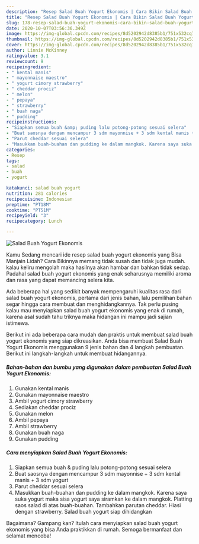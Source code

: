 ```yaml
---
description: "Resep Salad Buah Yogurt Ekonomis | Cara Bikin Salad Buah Yogurt Ekonomis Yang Bisa Manjain Lidah"
title: "Resep Salad Buah Yogurt Ekonomis | Cara Bikin Salad Buah Yogurt Ekonomis Yang Bisa Manjain Lidah"
slug: 178-resep-salad-buah-yogurt-ekonomis-cara-bikin-salad-buah-yogurt-ekonomis-yang-bisa-manjain-lidah
date: 2020-10-07T03:56:36.349Z
image: https://img-global.cpcdn.com/recipes/8d5202942d8385b1/751x532cq70/salad-buah-yogurt-ekonomis-foto-resep-utama.jpg
thumbnail: https://img-global.cpcdn.com/recipes/8d5202942d8385b1/751x532cq70/salad-buah-yogurt-ekonomis-foto-resep-utama.jpg
cover: https://img-global.cpcdn.com/recipes/8d5202942d8385b1/751x532cq70/salad-buah-yogurt-ekonomis-foto-resep-utama.jpg
author: Linnie McKinney
ratingvalue: 3.1
reviewcount: 9
recipeingredient:
- " kental manis"
- " mayonnaise maestro"
- " yogurt cimory strawberry"
- " cheddar prociz"
- " melon"
- " pepaya"
- " strawberry"
- " buah naga"
- " pudding"
recipeinstructions:
- "Siapkan semua buah &amp; puding lalu potong-potong sesuai selera"
- "Buat saosnya dengan mencampur 3 sdm mayonnise + 3 sdm kental manis + 3 sdm yogurt"
- "Parut cheddar sesuai selera"
- "Masukkan buah-buahan dan pudding ke dalam mangkok. Karena saya suka yogurt maka sisa yogurt saya siramkan ke dalam mangkok. Platting saos salad di atas buah-buahan. Tambahkan parutan cheddar. Hiasi dengan strawberry. Salad buah yogurt siap dihidangkan"
categories:
- Resep
tags:
- salad
- buah
- yogurt

katakunci: salad buah yogurt 
nutrition: 281 calories
recipecuisine: Indonesian
preptime: "PT18M"
cooktime: "PT51M"
recipeyield: "3"
recipecategory: Lunch

---
```



![Salad Buah Yogurt Ekonomis](https://img-global.cpcdn.com/recipes/8d5202942d8385b1/751x532cq70/salad-buah-yogurt-ekonomis-foto-resep-utama.jpg)

Kamu Sedang mencari ide resep salad buah yogurt ekonomis yang Bisa Manjain Lidah? Cara Bikinnya memang tidak susah dan tidak juga mudah. kalau keliru mengolah maka hasilnya akan hambar dan bahkan tidak sedap. Padahal salad buah yogurt ekonomis yang enak seharusnya memiliki aroma dan rasa yang dapat memancing selera kita.



Ada beberapa hal yang sedikit banyak mempengaruhi kualitas rasa dari salad buah yogurt ekonomis, pertama dari jenis bahan, lalu pemilihan bahan segar hingga cara membuat dan menghidangkannya. Tak perlu pusing kalau mau menyiapkan salad buah yogurt ekonomis yang enak di rumah, karena asal sudah tahu triknya maka hidangan ini mampu jadi sajian istimewa.


Berikut ini ada beberapa cara mudah dan praktis untuk membuat salad buah yogurt ekonomis yang siap dikreasikan. Anda bisa membuat Salad Buah Yogurt Ekonomis menggunakan 9 jenis bahan dan 4 langkah pembuatan. Berikut ini langkah-langkah untuk membuat hidangannya.

<!--inarticleads1-->

##### Bahan-bahan dan bumbu yang digunakan dalam pembuatan Salad Buah Yogurt Ekonomis:

1. Gunakan  kental manis
1. Gunakan  mayonnaise maestro
1. Ambil  yogurt cimory strawberry
1. Sediakan  cheddar prociz
1. Gunakan  melon
1. Ambil  pepaya
1. Ambil  strawberry
1. Gunakan  buah naga
1. Gunakan  pudding




<!--inarticleads2-->

##### Cara menyiapkan Salad Buah Yogurt Ekonomis:

1. Siapkan semua buah &amp; puding lalu potong-potong sesuai selera
1. Buat saosnya dengan mencampur 3 sdm mayonnise + 3 sdm kental manis + 3 sdm yogurt
1. Parut cheddar sesuai selera
1. Masukkan buah-buahan dan pudding ke dalam mangkok. Karena saya suka yogurt maka sisa yogurt saya siramkan ke dalam mangkok. Platting saos salad di atas buah-buahan. Tambahkan parutan cheddar. Hiasi dengan strawberry. Salad buah yogurt siap dihidangkan




Bagaimana? Gampang kan? Itulah cara menyiapkan salad buah yogurt ekonomis yang bisa Anda praktikkan di rumah. Semoga bermanfaat dan selamat mencoba!

